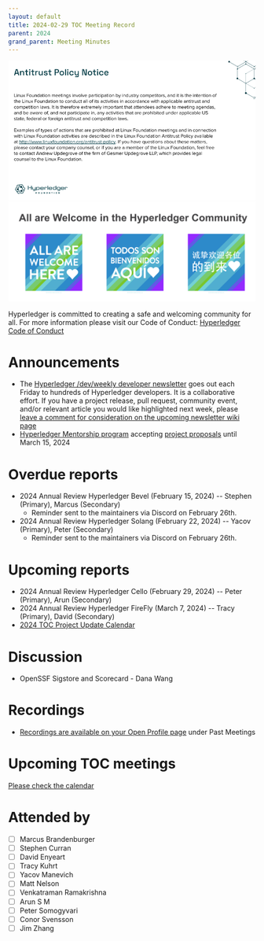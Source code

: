```yaml
---
layout: default
title: 2024-02-29 TOC Meeting Record
parent: 2024
grand_parent: Meeting Minutes
---
```


![Antitrust Policy Notice](../images/antitrust-policy-notice.png "Antitrust Policy Notice")
![All are Welcome in the Hyperledger Community](../images/all-are-welcome.png "All are Welcome in the Hyperledger Community")

Hyperledger is committed to creating a safe and welcoming community for all. For more information please visit our Code of Conduct: [Hyperledger Code of Conduct](https://toc.hyperledger.org/governing-documents/code-of-conduct.html)

# Announcements
* The [Hyperledger /dev/weekly developer newsletter](https://wiki.hyperledger.org/pages/viewpage.action?pageId=39618905) goes out each Friday to hundreds of Hyperledger developers. It is a collaborative effort. If you have a project release, pull request, community event, and/or relevant article you would like highlighted next week, please [leave a comment for consideration on the upcoming newsletter wiki page](https://wiki.hyperledger.org/display/DR/2024)
* [Hyperledger Mentorship program](https://wiki.hyperledger.org/display/INTERN) accepting [project proposals](https://wiki.hyperledger.org/display/INTERN/Mentorship+Projects) until March 15, 2024

# Overdue reports
* 2024 Annual Review Hyperledger Bevel (February 15, 2024) -- Stephen (Primary), Marcus (Secondary)
    * Reminder sent to the maintainers via Discord on February 26th.
* 2024 Annual Review Hyperledger Solang (February 22, 2024) -- Yacov (Primary), Peter (Secondary)
    * Reminder sent to the maintainers via Discord on February 26th.

# Upcoming reports
* 2024 Annual Review Hyperledger Cello (February 29, 2024) -- Peter (Primary), Arun (Secondary)
* 2024 Annual Review Hyperledger FireFly (March 7, 2024) -- Tracy (Primary), David (Secondary)
* [2024 TOC Project Update Calendar](../../project-reports/2024/2024-updates.md)

# Discussion
* OpenSSF Sigstore and Scorecard - Dana Wang

# Recordings
* [Recordings are available on your Open Profile page](https://openprofile.dev/my-meetings) under Past Meetings

# Upcoming TOC meetings
[Please check the calendar](https://lists.hyperledger.org/g/toc/calendar)

# Attended by

* [ ] Marcus Brandenburger
* [ ] Stephen Curran
* [ ] David Enyeart
* [ ] Tracy Kuhrt
* [ ] Yacov Manevich
* [ ] Matt Nelson
* [ ] Venkatraman Ramakrishna
* [ ] Arun S M
* [ ] Peter Somogyvari
* [ ] Conor Svensson
* [ ] Jim Zhang
